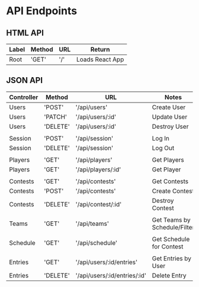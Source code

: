 # API Endpoints

## HTML API

| Label | Method | URL | Return |
|-------|--------|-----|--------|
|Root   | 'GET'  |'/'  | Loads React App|

## JSON API

|Controller|Method|URL|Notes|
|-|-|-|-|
|Users|'POST'|'/api/users'|Create User|
|Users|'PATCH'|'/api/users/:id'|Update User|
|Users|'DELETE'|'/api/users/:id'|Destroy User|
| | | | |
|Session|'POST'|'/api/session'|Log In|
|Session|'DELETE'|'/api/session'|Log Out|
| | | | |
|Players|'GET'|'/api/players'|Get Players|
|Players|'GET'|'/api/players/:id'|Get Player|
| | | | |
|Contests|'GET'|'/api/contests'|Get Contests|
|Contests|'POST'|'/api/contests'|Create Contest|
|Contests|'DELETE'|'/api/contest/:id'|Destroy Contest|
| | | | |
|Teams|'GET'|'/api/teams'|Get Teams by Schedule/Filter|
| | | | |
|Schedule|'GET'|'/api/schedule'|Get Schedule for Contest|
| | | | |
|Entries|'GET'|'/api/users/:id/entries'|Get Entries by User|
|Entries|'DELETE'|'/api/users/:id/entries/:id'|Delete Entry|
